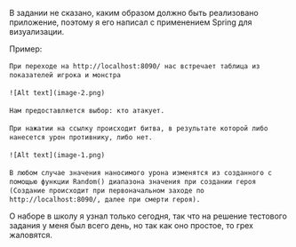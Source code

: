 В задании не сказано, каким образом должно быть реализовано приложение, поэтому я его написал с применением Spring для визуализации.


Пример:

    При переходе на http://localhost:8090/ нас встречает таблица из показателей игрока и монстра

    ![Alt text](image-2.png)

    Нам предоставляется выбор: кто атакует.
    
    При нажатии на ссылку происходит битва, в результате которой либо нанесется урон противнику, либо нет.

    ![Alt text](image-1.png)

    В любом случае значения наносимого урона изменятся из созданного с помощью функции Random() диапазона значения при создании героя (Создание происходит при первоначальном заходе по http://localhost:8090/, далее при смерти героя).

О наборе в школу я узнал только сегодня, так что на решение тестового задания у меня был всего день, но так как оно простое, то грех жаловятся.
